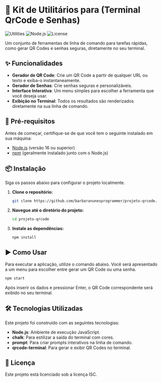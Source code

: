# 🚀 Kit de Utilitários para (Terminal QrCode e Senhas)

![Utilities](https://img.shields.io/badge/utilities-toolkit-blue)
![Node.js](https://img.shields.io/badge/Node.js-16%2B-green)
![License](https://img.shields.io/badge/License-ISC-yellow)

Um conjunto de ferramentas de linha de comando para tarefas rápidas, como gerar QR Codes e senhas seguras, diretamente no seu terminal.

## ✨ Funcionalidades

- **Gerador de QR Code**: Crie um QR Code a partir de qualquer URL ou texto e exiba-o instantaneamente.
- **Gerador de Senhas**: Crie senhas seguras e personalizáveis.
- **Interface Interativa**: Um menu simples para escolher a ferramenta que você deseja usar.
- **Exibição no Terminal**: Todos os resultados são renderizados diretamente na sua linha de comando.

## 🔧 Pré-requisitos

Antes de começar, certifique-se de que você tem o seguinte instalado em sua máquina:

- [Node.js](https://nodejs.org/) (versão 16 ou superior)
- [npm](https://www.npmjs.com/) (geralmente instalado junto com o Node.js)

## 📦 Instalação

Siga os passos abaixo para configurar o projeto localmente.

1. **Clone o repositório:**
   ```bash
   git clone https://github.com/barbaranunesprogrammer/projeto-qrcode.git
   ```
  

2. **Navegue até o diretório do projeto:**
   ```bash
   cd projeto-qrcode
   ```

3. **Instale as dependências:**
   ```bash
   npm install
   ```

## ▶️ Como Usar

Para executar a aplicação, utilize o comando abaixo. Você será apresentado a um menu para escolher entre gerar um QR Code ou uma senha.

```bash
npm start
```

Após inserir os dados e pressionar Enter, o QR Code correspondente será exibido no seu terminal.

## 🛠️ Tecnologias Utilizadas

Este projeto foi construído com as seguintes tecnologias:

- **Node.js**: Ambiente de execução JavaScript.
- **chalk**: Para estilizar a saída do terminal com cores.
- **prompt**: Para criar prompts interativos na linha de comando.
- **qrcode-terminal**: Para gerar e exibir QR Codes no terminal.

## 📄 Licença

Este projeto está licenciado sob a licença ISC.